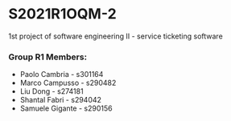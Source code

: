 # S2021R1OQM-2
1st project of software engineering II - service ticketing software

### Group R1 Members:
* Paolo Cambria - s301164
* Marco Campusso - s290482
* Liu Dong - s274181
* Shantal Fabri - s294042
* Samuele Gigante - s290156
